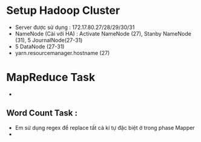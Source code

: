 # Setup Hadoop Cluster
- Server được sử dụng : 172.17.80.27/28/29/30/31
- NameNode (Cài với HA) : Activate NameNode (27), Stanby NameNode (31), 5 JournalNode(27-31)
- 5 DataNode (27-31)
- yarn.resourcemanager.hostname (27)
# MapReduce Task
-
## Word Count Task :
+ Em sử dụng regex để replace tất cả kí tự đặc biệt ở trong phase Mapper
+ 
 
